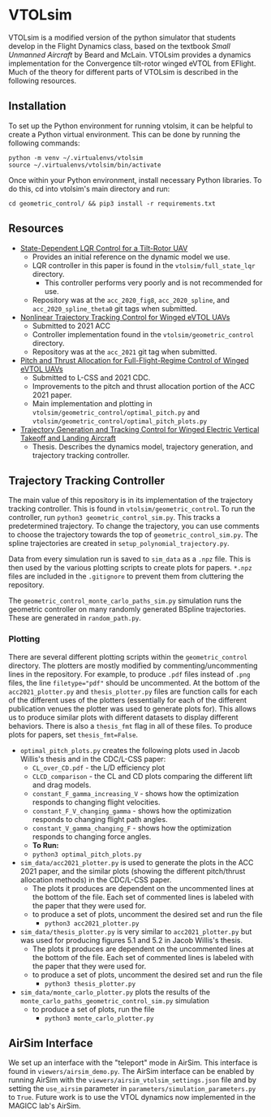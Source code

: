 # VTOLsim

VTOLsim is a modified version of the python simulator that students develop in the Flight Dynamics class, based on the textbook _Small Unmanned Aircraft_ by Beard and McLain.
VTOLsim provides a dynamics implementation for the Convergence tilt-rotor winged eVTOL from EFlight.
Much of the theory for different parts of VTOLsim is described in the following resources.

## Installation

To set up the Python environment for running vtolsim, it can be helpful to create a Python virtual environment. This can be done by running the following commands:

```
python -m venv ~/.virtualenvs/vtolsim
source ~/.virtualenvs/vtolsim/bin/activate
```

Once within your Python environment, install necessary Python libraries. To do this, cd into vtolsim's main directory and run:

`cd geometric_control/ && pip3 install -r requirements.txt`

## Resources

* [State-Dependent LQR Control for a Tilt-Rotor UAV](https://ieeexplore.ieee.org/abstract/document/9147931)
  * Provides an initial reference on the dynamic model we use.
  * LQR controller in this paper is found in the `vtolsim/full_state_lqr` directory.
    * This controller performs very poorly and is not recommended for use.
  * Repository was at the `acc_2020_fig8`, `acc_2020_spline`, and `acc_2020_spline_theta0` git tags when submitted.
* [Nonlinear Trajectory Tracking Control for Winged eVTOL UAVs](https://scholarsarchive.byu.edu/facpub/5011/)
  * Submitted to 2021 ACC
  * Controller implementation found in the `vtolsim/geometric_control` directory.
  * Repository was at the `acc_2021` git tag when submitted.
* [Pitch and Thrust Allocation for Full-Flight-Regime Control of Winged eVTOL UAVs](https://scholarsarchive.byu.edu/facpub/5212/)
  * Submitted to L-CSS and 2021 CDC.
  * Improvements to the pitch and thrust allocation portion of the ACC 2021 paper.
  * Main implementation and plotting in `vtolsim/geometric_control/optimal_pitch.py` and `vtolsim/geometric_control/optimal_pitch_plots.py`
* [Trajectory Generation and Tracking Control for Winged Electric Vertical Takeoff and Landing Aircraft](https://scholarsarchive.byu.edu/etd/8952/)
  * Thesis. Describes the dynamics model, trajectory generation, and trajectory tracking controller.

## Trajectory Tracking Controller
The main value of this repository is in its implementation of the trajectory tracking controller.
This is found in `vtolsim/geometric_control`.
To run the controller, run `python3 geometric_control_sim.py`.
This tracks a predetermined trajectory.
To change the trajectory, you can use comments to choose the trajectory towards the top of `geometric_control_sim.py`.
The spline trajectories are created in `setup_polynomial_trajectory.py`.

Data from every simulation run is saved to `sim_data` as a `.npz` file.
This is then used by the various plotting scripts to create plots for papers.
`*.npz` files are included in the `.gitignore` to prevent them from cluttering the repository.

The `geometric_control_monte_carlo_paths_sim.py` simulation runs the geometric controller on many randomly generated BSpline trajectories. These are generated in `random_path.py`.

### Plotting
There are several different plotting scripts within the `geometric_control` directory.
The plotters are mostly modified by commenting/uncommenting lines in the repository.
For example, to produce `.pdf` files instead of `.png` files, the line `filetype="pdf"` should be uncommented.
At the bottom of the `acc2021_plotter.py` and `thesis_plotter.py` files are function calls for each of the different uses of the plotters (essentially for each of the different publication venues the plotter was used to generate plots for). This allows us to produce similar plots with different datasets to display different behaviors.
There is also a `thesis_fmt` flag in all of these files. To produce plots for papers, set `thesis_fmt=False`.

* `optimal_pitch_plots.py` creates the following plots used in Jacob Willis's thesis and in the CDC/L-CSS paper:
  * `CL_over_CD.pdf` - the L/D efficiency plot
  * `CLCD_comparison` - the CL and CD plots comparing the different lift and drag models.
  * `constant_F_gamma_increasing_V` - shows how the optimization responds to changing flight velocities.
  * `constant_F_V_changing_gamma` - shows how the optimization responds to changing flight path angles.
  * `constant_V_gamma_changing_F` - shows how the optimization responds to changing force angles.
  * **To Run:**
  * `python3 optimal_pitch_plots.py`
* `sim_data/acc2021_plotter.py` is used to generate the plots in the ACC 2021 paper, and the similar plots (showing the different pitch/thrust allocation methods) in the CDC/L-CSS paper.
  * The plots it produces are dependent on the uncommented lines at the bottom of the file. Each set of commented lines is labeled with the paper that they were used for.
  * to produce a set of plots, uncomment the desired set and run the file
    * `python3 acc2021_plotter.py`
* `sim_data/thesis_plotter.py` is very similar to `acc2021_plotter.py` but was used for producing figures 5.1 and 5.2 in Jacob Willis's thesis.
  * The plots it produces are dependent on the uncommented lines at the bottom of the file. Each set of commented lines is labeled with the paper that they were used for.
  * to produce a set of plots, uncomment the desired set and run the file
    * `python3 thesis_plotter.py`
* `sim_data/monte_carlo_plotter.py` plots the results of the `monte_carlo_paths_geometric_control_sim.py` simulation
  * to produce a set of plots, run the file
    * `python3 monte_carlo_plotter.py`


## AirSim Interface
We set up an interface with the "teleport" mode in AirSim. This interface is found in `viewers/airsim_demo.py`. The AirSim interface can be enabled by running AirSim with the `viewers/airsim_vtolsim_settings.json` file and by setting the `use_airsim` parameter in `parameters/simulation_parameters.py` to `True`.
Future work is to use the VTOL dynamics now implemented in the MAGICC lab's AirSim.
